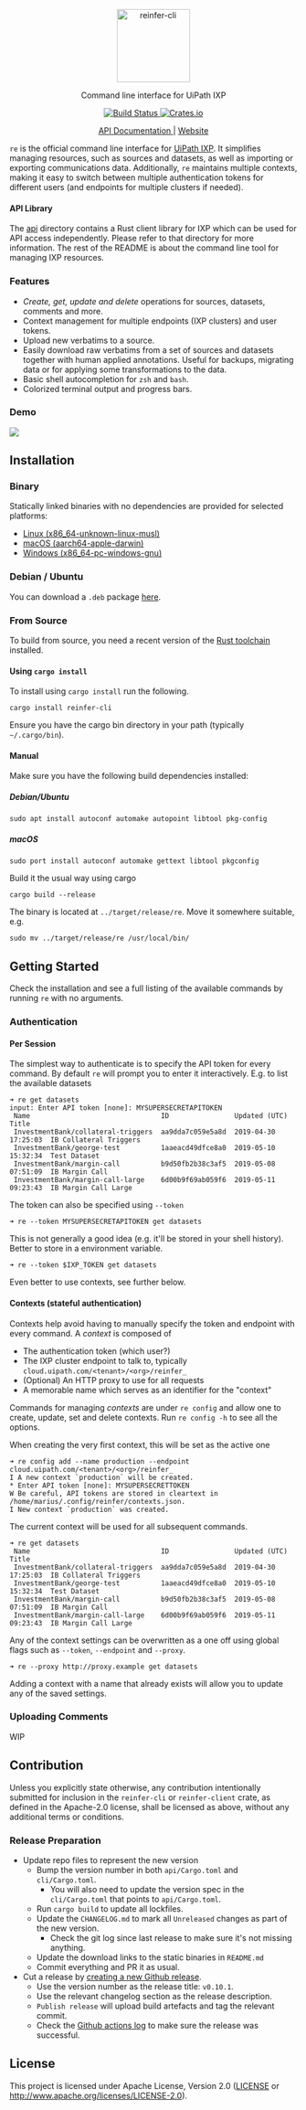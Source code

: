 <p align="center">
    <a href="https://docs.uipath.com/communications-mining/automation-cloud/latest/developer-guide/overview-cli">
    <img alt="reinfer-cli" src="https://avatars.githubusercontent.com/u/375663?s=200&v=4" width="128">
  </a>
</p>

<p align="center">
  Command line interface for UiPath IXP
</p>

<p align="center">
  <a href="https://github.com/reinfer/cli/actions?query=workflow%3ABuild">
    <img alt="Build Status" src="https://github.com/reinfer/cli/workflows/Build/badge.svg">
  </a>

  <a href="https://crates.io/crates/reinfer-cli">
    <img alt="Crates.io" src="https://img.shields.io/crates/v/reinfer-cli.svg">
  </a>
</p>

<p align="center">
  <a href="https://docs.uipath.com/communications-mining/automation-cloud/latest/developer-guide/overview-cli">
    API Documentation
  </a> | <a href="https://docs.uipath.com/communications-mining/automation-cloud/latest/developer-guide/overview-cli">
    Website
  </a>
</p>

`re` is the official command line interface for [UiPath IXP](https://docs.uipath.com/). It simplifies managing resources, such as sources and datasets, as well as importing or exporting communications data. Additionally, `re` maintains multiple contexts, making it easy to switch between multiple authentication tokens for different users (and endpoints for multiple clusters if needed).

#### API Library

The [api](/api) directory contains a Rust client library for IXP which can be used for API access independently. Please refer to that directory for more information. The rest of the README is about the command line tool for managing IXP resources.

### Features

- _Create, get, update and delete_ operations for sources, datasets, comments and more.
- Context management for multiple endpoints (IXP clusters) and user tokens.
- Upload new verbatims to a source.
- Easily download raw verbatims from a set of sources and datasets together
  with human applied annotations. Useful for backups, migrating data or for
  applying some transformations to the data.
- Basic shell autocompletion for `zsh` and `bash`.
- Colorized terminal output and progress bars.

### Demo

![](/readme-demo.gif)

## Installation

### Binary

Statically linked binaries with no dependencies are provided for selected platforms:

- [Linux (x86_64-unknown-linux-musl)](https://reinfer.dev/public/cli/bin/x86_64-unknown-linux-musl/0.38.9/re)
- [macOS (aarch64-apple-darwin)](https://reinfer.dev/public/cli/bin/aarch64-apple-darwin/0.38.9/re)
- [Windows (x86_64-pc-windows-gnu)](https://reinfer.dev/public/cli/bin/x86_64-pc-windows-gnu/0.38.9/re.exe)

### Debian / Ubuntu

You can download a `.deb` package [here](https://reinfer.dev/public/cli/debian/reinfer-cli_0.38.9_amd64.deb).

### From Source

To build from source, you need a recent version of the [Rust toolchain](https://rustup.rs/) installed.

#### Using `cargo install`

To install using `cargo install` run the following.

```
cargo install reinfer-cli
```

Ensure you have the cargo bin directory in your path (typically `~/.cargo/bin`).

#### Manual

Make sure you have the following build dependencies installed: 

##### Debian/Ubuntu

```
sudo apt install autoconf automake autopoint libtool pkg-config
```

##### macOS

```
sudo port install autoconf automake gettext libtool pkgconfig
```

Build it the usual way using cargo

```
cargo build --release
```

The binary is located at `../target/release/re`. Move it somewhere suitable, e.g.

```
sudo mv ../target/release/re /usr/local/bin/
```

## Getting Started

Check the installation and see a full listing of the available commands by running `re` with no arguments.

### Authentication

#### Per Session

The simplest way to authenticate is to specify the API token for every command. By default `re` will prompt you to enter it interactively. E.g. to list the available datasets

```
➜ re get datasets
input: Enter API token [none]: MYSUPERSECRETAPITOKEN
 Name                                ID                Updated (UTC)        Title
 InvestmentBank/collateral-triggers  aa9dda7c059e5a8d  2019-04-30 17:25:03  IB Collateral Triggers
 InvestmentBank/george-test          1aaeacd49dfce8a0  2019-05-10 15:32:34  Test Dataset
 InvestmentBank/margin-call          b9d50fb2b38c3af5  2019-05-08 07:51:09  IB Margin Call
 InvestmentBank/margin-call-large    6d00b9f69ab059f6  2019-05-11 09:23:43  IB Margin Call Large
```

The token can also be specified using `--token`

```
➜ re --token MYSUPERSECRETAPITOKEN get datasets
```

This is not generally a good idea (e.g. it'll be stored in your shell history). Better to store in a environment variable.

```
➜ re --token $IXP_TOKEN get datasets
```

Even better to use contexts, see further below.

#### Contexts (stateful authentication)

Contexts help avoid having to manually specify the token and endpoint with every command. A _context_ is composed of

- The authentication token (which user?)
- The IXP cluster endpoint to talk to, typically `cloud.uipath.com/<tenant>/<org>/reinfer_`
- (Optional) An HTTP proxy to use for all requests
- A memorable name which serves as an identifier for the "context"

Commands for managing _contexts_ are under `re config` and allow one to create, update, set and delete contexts. Run `re config -h` to see all the options.

When creating the very first context, this will be set as the active one

```
➜ re config add --name production --endpoint cloud.uipath.com/<tenant>/<org>/reinfer_
I A new context `production` will be created.
* Enter API token [none]: MYSUPERSECRETTOKEN
W Be careful, API tokens are stored in cleartext in /home/marius/.config/reinfer/contexts.json.
I New context `production` was created.
```

The current context will be used for all subsequent commands.

```
➜ re get datasets
 Name                                ID                Updated (UTC)        Title
 InvestmentBank/collateral-triggers  aa9dda7c059e5a8d  2019-04-30 17:25:03  IB Collateral Triggers
 InvestmentBank/george-test          1aaeacd49dfce8a0  2019-05-10 15:32:34  Test Dataset
 InvestmentBank/margin-call          b9d50fb2b38c3af5  2019-05-08 07:51:09  IB Margin Call
 InvestmentBank/margin-call-large    6d00b9f69ab059f6  2019-05-11 09:23:43  IB Margin Call Large
```

Any of the context settings can be overwritten as a one off using global flags such as `--token`, `--endpoint` and `--proxy`.

```
➜ re --proxy http://proxy.example get datasets
```

Adding a context with a name that already exists will allow you to update any of the saved settings.

### Uploading Comments

WIP

## Contribution

Unless you explicitly state otherwise, any contribution intentionally submitted
for inclusion in the `reinfer-cli` or `reinfer-client` crate, as defined in the
Apache-2.0 license, shall be licensed as above, without any additional terms or
conditions.

### Release Preparation

- Update repo files to represent the new version
  - Bump the version number in both `api/Cargo.toml` and `cli/Cargo.toml`.
    - You will also need to update the version spec in the `cli/Cargo.toml` that points to `api/Cargo.toml`.
  - Run `cargo build` to update all lockfiles.
  - Update the `CHANGELOG.md` to mark all `Unreleased` changes as part of the new version.
    - Check the git log since last release to make sure it's not missing anything.
  - Update the download links to the static binaries in `README.md`
  - Commit everything and PR it as usual.
- Cut a release by [creating a new Github release](https://github.com/reinfer/cli/releases/new).
  - Use the version number as the release title: `v0.10.1`.
  - Use the relevant changelog section as the release description.
  - `Publish release` will upload build artefacts and tag the relevant commit.
  - Check the [Github actions log](https://github.com/reinfer/cli/actions/workflows/publish.yml) to make sure the release was successful.

## License

This project is licensed under Apache License, Version 2.0 ([LICENSE](LICENSE) or http://www.apache.org/licenses/LICENSE-2.0).

